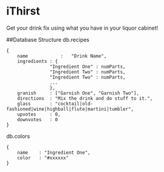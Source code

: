# iThirst
Get your drink fix using what you have in your liquor cabinet!

##Database Structure
db.recipes
```
{
	name			:	"Drink Name",
	ingredients : {
				"Ingredient One" : numParts,
				"Ingredient Two" : numParts,
				"Ingredient Two" : numParts,
				...
				},
	granish		: ["Garnish One", "Garnish Two"],
	directions	: "Mix the drink and do stuff to it.",
	glass		: "cocktail|old-fashioned|wine|highball|flute|martini|tumbler",
	upvotes		: 0,
	downvotes	: 0
}
```
db.colors
```
{
	name	: "Ingredient One",
	color	: "#xxxxxx"
}
```